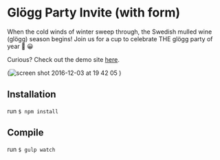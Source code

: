 # Glögg Party Invite (with form)
When the cold winds of winter sweep through, the Swedish mulled wine (glögg) season begins!
Join us for a cup to celebrate THE glögg party of year 🙌 😀

Curious? Check out the demo site [here](https://lahanna.github.io/glogg-party/).

(![screen shot 2016-12-03 at 19 42 05](https://cloud.githubusercontent.com/assets/15161811/20861434/a5bbaf8a-b990-11e6-86ba-3bcf4c129c14.png)
)

## Installation

run `$ npm install`

## Compile

run `$ gulp watch`
